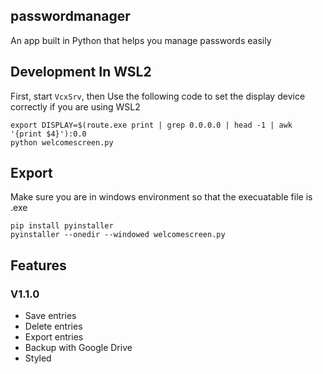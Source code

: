 ## passwordmanager
An app built in Python that helps you manage passwords easily


## Development In WSL2

First, start `VcxSrv`, then Use the following code to set the display device correctly if you are using WSL2
```
export DISPLAY=$(route.exe print | grep 0.0.0.0 | head -1 | awk '{print $4}'):0.0
python welcomescreen.py
```

## Export

Make sure you are in windows environment so that the execuatable file is .exe
```
pip install pyinstaller
pyinstaller --onedir --windowed welcomescreen.py
```

## Features

### V1.1.0

* Save entries
* Delete entries
* Export entries
* Backup with Google Drive
* Styled


